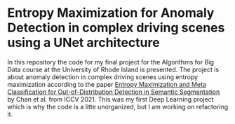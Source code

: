 # Entropy Maximization for Anomaly Detection in complex driving scenes using a UNet architecture

In this repository the code for my final project for the Algorithms for Big Data course at the University of Rhode Island is presented. 
The project is about anomaly detection in complex driving scenes using entropy maximization according to the paper [Entropy Maximization and Meta Classification for Out-of-Distribution Detection in Semantic Segmentation](https://openaccess.thecvf.com/content/ICCV2021/html/Chan_Entropy_Maximization_and_Meta_Classification_for_Out-of-Distribution_Detection_in_Semantic_ICCV_2021_paper.html?ref=https://githubhelp.com)
by Chan et al. from ICCV 2021. This was my first Deep Learning project which is why the code is a litte unorganized, but I am working on refactoring it. 
